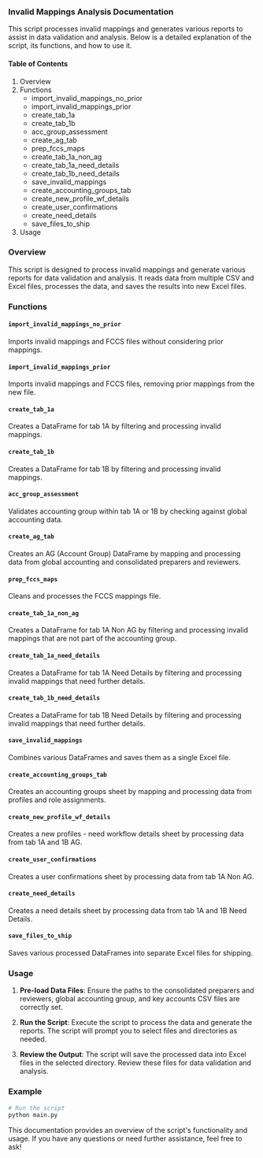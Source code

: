 ### Invalid Mappings Analysis Documentation

This script processes invalid mappings and generates various reports to assist in data validation and analysis. Below is a detailed explanation of the script, its functions, and how to use it.

#### Table of Contents
1. Overview
2. Functions
    - import_invalid_mappings_no_prior
    - import_invalid_mappings_prior
    - create_tab_1a
    - create_tab_1b
    - acc_group_assessment
    - create_ag_tab
    - prep_fccs_maps
    - create_tab_1a_non_ag
    - create_tab_1a_need_details
    - create_tab_1b_need_details
    - save_invalid_mappings
    - create_accounting_groups_tab
    - create_new_profile_wf_details
    - create_user_confirmations
    - create_need_details
    - save_files_to_ship
3. Usage

### Overview
This script is designed to process invalid mappings and generate various reports for data validation and analysis. It reads data from multiple CSV and Excel files, processes the data, and saves the results into new Excel files.

### Functions

#### `import_invalid_mappings_no_prior`
Imports invalid mappings and FCCS files without considering prior mappings.

#### `import_invalid_mappings_prior`
Imports invalid mappings and FCCS files, removing prior mappings from the new file.

#### `create_tab_1a`
Creates a DataFrame for tab 1A by filtering and processing invalid mappings.

#### `create_tab_1b`
Creates a DataFrame for tab 1B by filtering and processing invalid mappings.

#### `acc_group_assessment`
Validates accounting group within tab 1A or 1B by checking against global accounting data.

#### `create_ag_tab`
Creates an AG (Account Group) DataFrame by mapping and processing data from global accounting and consolidated preparers and reviewers.

#### `prep_fccs_maps`
Cleans and processes the FCCS mappings file.

#### `create_tab_1a_non_ag`
Creates a DataFrame for tab 1A Non AG by filtering and processing invalid mappings that are not part of the accounting group.

#### `create_tab_1a_need_details`
Creates a DataFrame for tab 1A Need Details by filtering and processing invalid mappings that need further details.

#### `create_tab_1b_need_details`
Creates a DataFrame for tab 1B Need Details by filtering and processing invalid mappings that need further details.

#### `save_invalid_mappings`
Combines various DataFrames and saves them as a single Excel file.

#### `create_accounting_groups_tab`
Creates an accounting groups sheet by mapping and processing data from profiles and role assignments.

#### `create_new_profile_wf_details`
Creates a new profiles - need workflow details sheet by processing data from tab 1A and 1B AG.

#### `create_user_confirmations`
Creates a user confirmations sheet by processing data from tab 1A Non AG.

#### `create_need_details`
Creates a need details sheet by processing data from tab 1A and 1B Need Details.

#### `save_files_to_ship`
Saves various processed DataFrames into separate Excel files for shipping.

### Usage
1. **Pre-load Data Files**:
   Ensure the paths to the consolidated preparers and reviewers, global accounting group, and key accounts CSV files are correctly set.

2. **Run the Script**:
   Execute the script to process the data and generate the reports. The script will prompt you to select files and directories as needed.

3. **Review the Output**:
   The script will save the processed data into Excel files in the selected directory. Review these files for data validation and analysis.

### Example
```python
# Run the script
python main.py
```

This documentation provides an overview of the script's functionality and usage. If you have any questions or need further assistance, feel free to ask!
